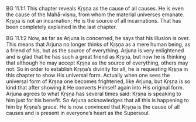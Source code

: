 BG 11.1:1	This chapter reveals Kṛṣṇa as the cause of all causes. He is even the cause of the Mahā-viṣṇu, from whom the material universes emanate. Kṛṣṇa is not an incarnation; He is the source of all incarnations. That has been completely explained in the last chapter.

BG 11.1:2	 Now, as far as Arjuna is concerned, he says that his illusion is over. This means that Arjuna no longer thinks of Kṛṣṇa as a mere human being, as a friend of his, but as the source of everything. Arjuna is very enlightened and is glad that he has such a great friend as Kṛṣṇa, but now he is thinking that although he may accept Kṛṣṇa as the source of everything, others may not. So in order to establish Kṛṣṇa’s divinity for all, he is requesting Kṛṣṇa in this chapter to show His universal form. Actually when one sees the universal form of Kṛṣṇa one becomes frightened, like Arjuna, but Kṛṣṇa is so kind that after showing it He converts Himself again into His original form. Arjuna agrees to what Kṛṣṇa has several times said: Kṛṣṇa is speaking to him just for his beneﬁt. So Arjuna acknowledges that all this is happening to him by Kṛṣṇa’s grace. He is now convinced that Kṛṣṇa is the cause of all causes and is present in everyone’s heart as the Supersoul.